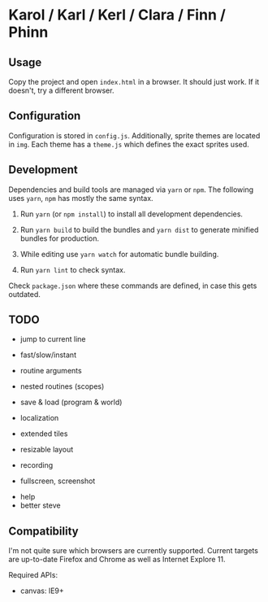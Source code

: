 # Karol / Karl / Kerl / Clara / Finn / Phinn

## Usage

Copy the project and open `index.html` in a browser. It should just work.
If it doesn't, try a different browser.

## Configuration

Configuration is stored in `config.js`. Additionally, sprite themes are located in `img`. Each theme has a `theme.js` which defines the exact sprites used.

## Development

Dependencies and build tools are managed via `yarn` or `npm`. The following uses `yarn`, `npm` has mostly the same syntax.

1. Run `yarn` (or `npm install`) to install all development dependencies.

2. Run `yarn build` to build the bundles and `yarn dist` to generate minified bundles for production.

3. While editing use `yarn watch` for automatic bundle building.

4. Run `yarn lint` to check syntax.

Check `package.json` where these commands are defined, in case this gets outdated.

## TODO

* jump to current line
* fast/slow/instant
* routine arguments
* nested routines (scopes)

* save & load (program & world)

* localization

* extended tiles

* resizable layout

* recording

* fullscreen, screenshot

+ help
+ better steve


## Compatibility

I'm not quite sure which browsers are currently supported.
Current targets are up-to-date Firefox and Chrome as well as Internet Explore 11.

Required APIs:

* canvas: IE9+
